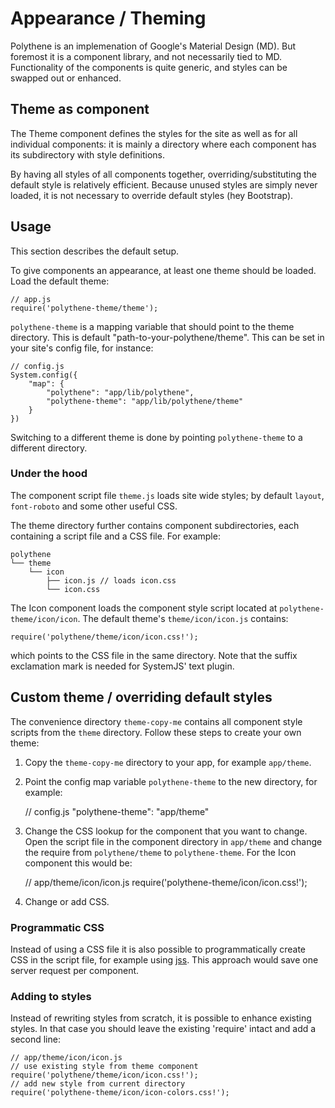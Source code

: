 # Appearance / Theming

Polythene is an implemenation of Google's Material Design (MD). But foremost it is a component library, and not necessarily tied to MD. Functionality of the components is quite generic, and styles can be swapped out or enhanced.


## Theme as component

The Theme component defines the styles for the site as well as for all individual components: it is mainly a directory where each component has its subdirectory with style definitions.

By having all styles of all components together, overriding/substituting the default style is relatively efficient. Because unused styles are simply never loaded, it is not necessary to override default styles (hey Bootstrap).



## Usage

This section describes the default setup.

To give components an appearance, at least one theme should be loaded. Load the default theme:

	// app.js
	require('polythene-theme/theme');

`polythene-theme` is a mapping variable that should point to the theme directory. This is default "path-to-your-polythene/theme". This can be set in your site's config file, for instance:

	// config.js
	System.config({
		"map": {
			"polythene": "app/lib/polythene",
			"polythene-theme": "app/lib/polythene/theme"
		}
	})

Switching to a different theme is done by pointing `polythene-theme` to a different directory.


### Under the hood

The component script file `theme.js` loads site wide styles; by default `layout`, `font-roboto` and some other useful CSS.

The theme directory further contains component subdirectories, each containing a script file and a CSS file. For example: 

	polythene
	└── theme
	    └── icon
	        ├── icon.js // loads icon.css
	        └── icon.css

The Icon component loads the component style script located at `polythene-theme/icon/icon`. The default theme's `theme/icon/icon.js` contains:

	require('polythene/theme/icon/icon.css!');

which points to the CSS file in the same directory. Note that the suffix exclamation mark is needed for SystemJS' text plugin.


## Custom theme / overriding default styles

The convenience directory `theme-copy-me` contains all component style scripts from the `theme` directory. Follow these steps to create your own theme:

1) Copy the `theme-copy-me` directory to your app, for example `app/theme`.

2) Point the config map variable `polythene-theme` to the new directory, for example:

	// config.js
	"polythene-theme": "app/theme"

3) Change the CSS lookup for the component that you want to change. Open the script file in the component directory in `app/theme` and change the require from `polythene/theme` to `polythene-theme`. For the Icon component this would be:

	// app/theme/icon/icon.js
	require('polythene-theme/icon/icon.css!');

4) Change or add CSS.


### Programmatic CSS

Instead of using a CSS file it is also possible to programmatically create CSS in the script file, for example using [jss](https://github.com/jsstyles/jss). This approach would save one server request per component.


### Adding to styles

Instead of rewriting styles from scratch, it is possible to enhance existing styles. In that case you should leave the existing 'require' intact and add a second line:

	// app/theme/icon/icon.js
	// use existing style from theme component
	require('polythene/theme/icon/icon.css!');
	// add new style from current directory
	require('polythene-theme/icon/icon-colors.css!');
